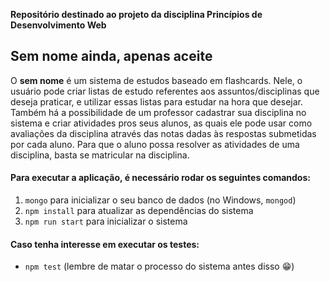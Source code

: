 **Repositório destinado ao projeto da disciplina Princípios de Desenvolvimento Web**

## Sem nome ainda, apenas aceite
O **sem nome** é um sistema de estudos baseado em flashcards. Nele, o usuário pode criar listas de estudo referentes aos assuntos/disciplinas que deseja praticar, e utilizar essas listas para estudar na hora que desejar.
Também há a possibilidade de um professor cadastrar sua disciplina no sistema e criar atividades pros seus alunos, as quais ele pode usar como avaliações da disciplina através das notas dadas às respostas submetidas por cada aluno.
Para que o aluno possa resolver as atividades de uma disciplina, basta se matricular na disciplina.

#### Para executar a aplicação, é necessário rodar os seguintes comandos:

1. `mongo` para inicializar o seu banco de dados (no Windows, `mongod`)
2. `npm install` para atualizar as dependências do sistema
3. `npm run start` para inicializar o sistema

#### Caso tenha interesse em executar os testes:

* `npm test` (lembre de matar o processo do sistema antes disso :grin:)
